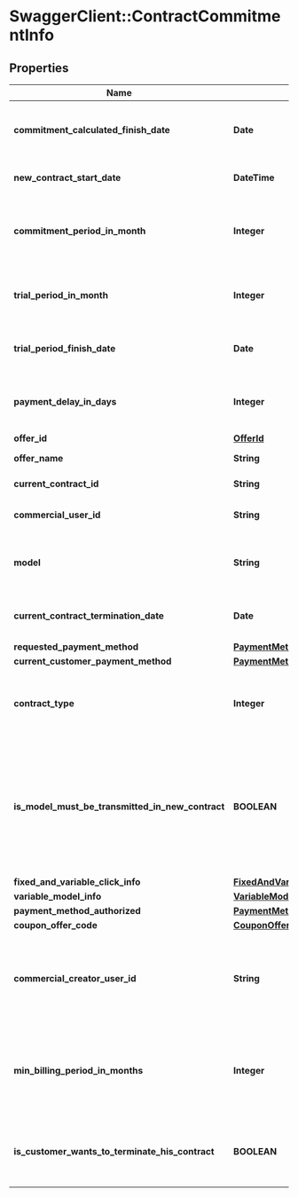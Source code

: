# SwaggerClient::ContractCommitmentInfo

## Properties
Name | Type | Description | Notes
------------ | ------------- | ------------- | -------------
**commitment_calculated_finish_date** | **Date** | The commitment end date related to the offer | [optional] 
**new_contract_start_date** | **DateTime** | The start date related to the offer | [optional] 
**commitment_period_in_month** | **Integer** | The commitment period in month related to the offer | [optional] 
**trial_period_in_month** | **Integer** | The trial period in month related to the offer | [optional] 
**trial_period_finish_date** | **Date** | The trial period end date related to the offer | [optional] 
**payment_delay_in_days** | **Integer** | The payment delay in days related to the offer | [optional] 
**offer_id** | [**OfferId**](OfferId.md) |  | [optional] 
**offer_name** | **String** | The offer Name | [optional] 
**current_contract_id** | **String** | Your current contract id | [optional] 
**commercial_user_id** | **String** | Your current commercial user id | [optional] 
**model** | **String** | Interal usage: Old offer type. The model description | [optional] 
**current_contract_termination_date** | **Date** | The current contract termination date | [optional] 
**requested_payment_method** | [**PaymentMethod**](PaymentMethod.md) |  | [optional] 
**current_customer_payment_method** | [**PaymentMethod**](PaymentMethod.md) |  | [optional] 
**contract_type** | **Integer** | Internal usage: Old offer type. Your contract type | [optional] 
**is_model_must_be_transmitted_in_new_contract** | **BOOLEAN** | Internal usage: Old offer type. Is the current contract model needs to be converted into a new contract type | [optional] 
**fixed_and_variable_click_info** | [**FixedAndVariableClickModelInfo**](FixedAndVariableClickModelInfo.md) |  | [optional] 
**variable_model_info** | [**VariableModelInfo**](VariableModelInfo.md) |  | [optional] 
**payment_method_authorized** | [**PaymentMethod**](PaymentMethod.md) |  | [optional] 
**coupon_offer_code** | [**CouponOfferCode**](CouponOfferCode.md) |  | [optional] 
**commercial_creator_user_id** | **String** | The commercial that is responsible of the creation of your account | [optional] 
**min_billing_period_in_months** | **Integer** | The minimum billing period in month authorized for this offer. | [optional] 
**is_customer_wants_to_terminate_his_contract** | **BOOLEAN** | If true, this means you want to leave us and that&#39;s sad... :&#39;-( | [optional] 



